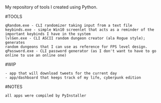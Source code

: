 My repository of tools I created using Python.

#TOOLS

    qRandom.exe - CLI randomizer taking input from a text file
    keybinds.exe - simple Win10 screenlet that acts as a reminder of the 
    important keybinds I have in the system
    lvlGen.exe - CLI ASCII random dungeon creator (ala Rogue style); generates 
    random dungeons that I can use as reference for FPS level design.
    qPassword.exe - CLI password generator (as I don't want to have to go 
    online to use an online one)

#WIP

    - app that will download tweets for the current day
    - app/dashboard that keeps track of my life, cyberpunk edition



#NOTES

    all apps were compiled by PyInstaller
